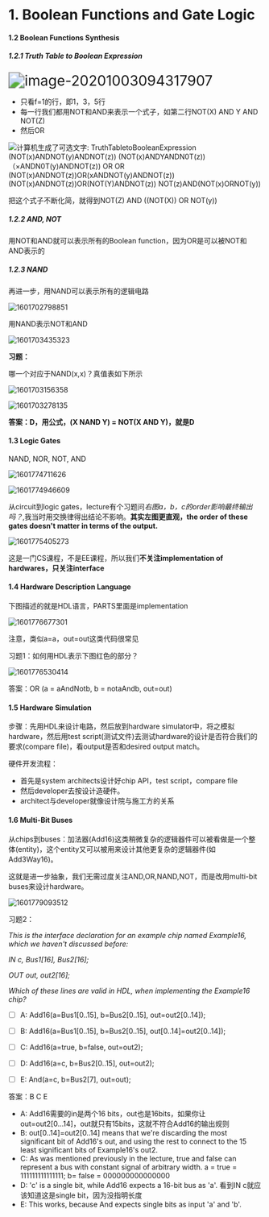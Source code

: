 # 1. Boolean Functions and Gate Logic

#### 1.2 Boolean Functions Synthesis

##### 1.2.1 Truth Table to Boolean Expression

<img src="https://raw.githubusercontent.com/ZhouMeng1998/computer-science-notes/main/IMG/image-20201003094317907.png" alt="image-20201003094317907" style="zoom:200%;" />

- 只看f=1的行，即1，3，5行
- 每一行我们都用NOT和AND来表示一个式子，如第二行NOT(X) AND Y AND NOT(Z)
- 然后OR

![计算机生成了可选文字: TruthTabletoBooleanExpression (NOT(x)ANDNOT(y)ANDNOT(z)) (NOT(x)ANDYANDN0T(z)) （×ANDN0T(y)ANDNOT(z)) OR OR (NOT(x)ANDNOT(z))OR(xANDNOT(y)ANDNOT(z)) (NOT(x)ANDNOT(z))OR(NOT(Y)ANDNOT(z)) NOT(z)AND(NOT(x)ORNOT(y))](https://raw.githubusercontent.com/ZhouMeng1998/computer-science-notes/main/IMG/202010/03/141901-795663.png)

把这个式子不断化简，就得到NOT(Z) AND ((NOT(X)) OR NOT(y))

##### 1.2.2 AND, NOT

用NOT和AND就可以表示所有的Boolean function，因为OR是可以被NOT和AND表示的

##### 1.2.3 NAND

再进一步，用NAND可以表示所有的逻辑电路



![1601702798851](https://raw.githubusercontent.com/ZhouMeng1998/computer-science-notes/main/IMG/202010/03/132640-519150.png)

用NAND表示NOT和AND

![1601703435323](C:\Users\Philip\AppData\Roaming\Typora\typora-user-images\1601703435323.png)

**习题：**

哪一个对应于NAND(x,x)？真值表如下所示

![1601703156358](https://raw.githubusercontent.com/ZhouMeng1998/computer-science-notes/main/IMG/202010/03/133237-517953.png)

![1601703278135](https://raw.githubusercontent.com/ZhouMeng1998/computer-science-notes/main/IMG/202010/03/133438-714350.png)

**答案：D，用公式，(X NAND Y) = NOT(X AND Y)，就是D**

#### 1.3 Logic Gates

NAND, NOR, NOT, AND

![1601774711626](https://raw.githubusercontent.com/ZhouMeng1998/computer-science-notes/main/IMG/202010/04/092515-146404.png)

![1601774946609](https://raw.githubusercontent.com/ZhouMeng1998/computer-science-notes/main/IMG/202010/04/092907-451339.png)

从circuit到logic gates，lecture有个习题问*右图a，b，c的order影响最终输出吗？*,我当时用交换律得出结论不影响。**其实左图更直观，the order of these gates doesn't matter in terms of the output.**

![1601775405273](https://raw.githubusercontent.com/ZhouMeng1998/computer-science-notes/main/IMG/202010/04/093646-181317.png)

这是一门CS课程，不是EE课程，所以我们**不关注implementation of hardwares，只关注interface**

#### 1.4 Hardware Description Language

下图描述的就是HDL语言，PARTS里面是implementation

![1601776677301](https://raw.githubusercontent.com/ZhouMeng1998/computer-science-notes/main/IMG/202010/04/095758-60575.png)

注意，类似a=a，out=out这类代码很常见

习题1：如何用HDL表示下图红色的部分？

![1601776530414](https://raw.githubusercontent.com/ZhouMeng1998/computer-science-notes/main/IMG/202010/04/095531-270538.png)

答案：OR (a = aAndNotb, b = notaAndb, out=out)

#### 1.5 Hardware Simulation

步骤：先用HDL来设计电路，然后放到hardware simulator中，将之模拟hardware，然后用test script(测试文件)去测试hardware的设计是否符合我们的要求(compare file)，看output是否和desired output match。

硬件开发流程：

- 首先是system architects设计好chip API，test script，compare file
- 然后developer去按设计造硬件。
- architect与developer就像设计院与施工方的关系

#### 1.6 Multi-Bit Buses

从chips到buses：加法器(Add16)这类稍微复杂的逻辑器件可以被看做是一个整体(entity)，这个entity又可以被用来设计其他更复杂的逻辑器件(如Add3Way16)。

这就是进一步抽象，我们无需过度关注AND,OR,NAND,NOT，而是改用multi-bit buses来设计hardware。

![1601779093512](https://raw.githubusercontent.com/ZhouMeng1998/computer-science-notes/main/IMG/202010/04/103817-892120.png)

习题2：

*This is the interface declaration for an example chip named Example16, which we haven't discussed before:*

*IN c, Bus1[16], Bus2[16];*

*OUT out, out2[16];*

*Which of these lines are valid in HDL, when implementing the Example16 chip?*

- [ ] A: Add16(a=Bus1[0..15], b=Bus2[0..15], out=out2[0..14]);
- [ ] B: Add16(a=Bus1[0..15], b=Bus2[0..15], out[0..14]=out2[0..14]);
- [ ] C: Add16(a=true, b=false, out=out2);
- [ ] D: Add16(a=c, b=Bus2[0..15], out=out2);
- [ ] E: And(a=c, b=Bus2[7], out=out);



答案：B C E

- A: Add16需要的in是两个16 bits，out也是16bits，如果你让out=out2[0...14]，out就只有15bits，这就不符合Add16的输出规则
- B: out[0..14]=out2[0..14] means that we're discarding the most significant bit of Add16's out, and using the rest to connect to the 15 least significant bits of Example16's out2.
- C: As was mentioned previously in the lecture, true and false can represent a bus with constant signal of arbitrary width. a = true = 111111111111111; b= false = 000000000000000
- D: 'c' is a single bit, while Add16 expects a 16-bit bus as 'a'. 看到IN c就应该知道这是single bit，因为没指明长度
- E: This works, because And expects single bits as input 'a' and 'b'.

